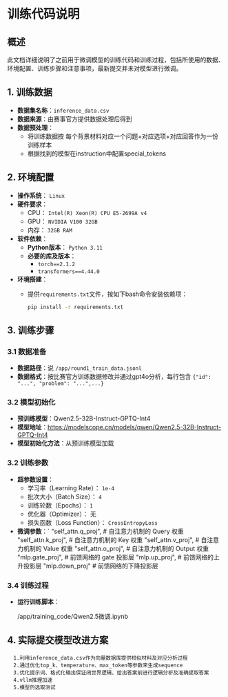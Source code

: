 # 训练代码说明

## 概述

此文档详细说明了之前用于微调模型的训练代码和训练过程，包括所使用的数据、环境配置、训练步骤和注意事项，最新提交并未对模型进行微调。

## 1. 训练数据

- **数据集名称**：`inference_data.csv`
- **数据来源**：由赛事官方提供数据处理后得到
- **数据预处理**：
  - 将训练数据按 每个背景材料对应一个问题+对应选项+对应回答作为一份训练样本
  - 根据找到的模型在instruction中配置special_tokens

## 2. 环境配置

- **操作系统**： `Linux` 
- **硬件要求**：
  - CPU： `Intel(R) Xeon(R) CPU E5-2699A v4`
  - GPU： `NVIDIA V100 32GB`
  - 内存： `32GB RAM`
- **软件依赖**：
  - **Python版本**： `Python 3.11`
  - **必要的库及版本**：
    - `torch==2.1.2`
    - `transformers==4.44.0`
- **环境搭建**：
  - 提供`requirements.txt`文件，按如下bash命令安装依赖项：

    ```bash
    pip install -r requirements.txt
    ```

## 3. 训练步骤

### 3.1 数据准备

- **数据路径**：说 `/app/round1_train_data.jsonl`
- **数据格式**：按比赛官方训练数据修改并通过gpt4o分析，每行包含 `{"id": "...", "problem": "...",...}`

### 3.2 模型初始化

- **预训练模型**：Qwen2.5-32B-Instruct-GPTQ-Int4
- **模型地址**：https://modelscope.cn/models/qwen/Qwen2.5-32B-Instruct-GPTQ-Int4
- **模型初始化方法**：从预训练模型加载

### 3.2 训练参数

- **超参数设置**：
  - 学习率（Learning Rate）： `1e-4`
  - 批次大小（Batch Size）： `4`
  - 训练轮数（Epochs）： `1`
  - 优化器（Optimizer）： 无
  - 损失函数（Loss Function）： `CrossEntropyLoss`
- **微调参数**：`
        "self_attn.q_proj",    # 自注意力机制的 Query 权重
        "self_attn.k_proj",    # 自注意力机制的 Key 权重
        "self_attn.v_proj",    # 自注意力机制的 Value 权重
        "self_attn.o_proj",    # 自注意力机制的 Output 权重
        "mlp.gate_proj",       # 前馈网络的 gate 投影层
        "mlp.up_proj",         # 前馈网络的上升投影层
        "mlp.down_proj"        # 前馈网络的下降投影层

### 3.4 训练过程

- **运行训练脚本**：

  /app/training_code/Qwen2.5微调.ipynb

## 4. 实际提交模型改进方案
      1.利用inference_data.csv作为向量数据库提供相似材料及对应分析过程
      2.通过优化top_k、temperature、max_token等参数来生成sequence
      3.优化提示词、格式化输出保证闭世界逻辑、给出答案前进行逻辑分析及准确提取答案
      4.vllm推理加速
      5.模型的选取测试
      